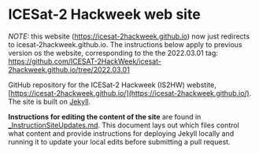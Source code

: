 # ICESat-2 Hackweek web site

*NOTE:* this website (https://icesat-2hackweek.github.io) now just redirects to icesat-2hackweek.github.io. The instructions below apply to previous version os the website, corresponding to the the 2022.03.01 tag: https://github.com/ICESAT-2HackWeek/icesat-2hackweek.github.io/tree/2022.03.01



GitHub repository for the ICESat-2 Hackweek (IS2HW) webstite, [https://icesat-2hackweek.github.io/](https://icesat-2hackweek.github.io/). The site is built on [Jekyll](https://jekyllrb.com).

**Instructions for editing the content of the site** are found in [_InstructionSiteUpdates.md](_InstructionSiteUpdates.md). This document lays out which files control what content and provide instructions for deploying Jekyll locally and running it to update your local edits before submitting a pull request.
